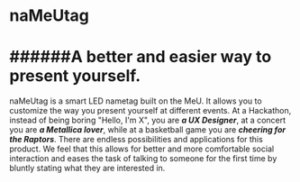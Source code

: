 # naMeUtag
######A better and easier way to present yourself.
===
naMeUtag is a smart LED nametag built on the MeU. It allows you to customize the way you present yourself at different events. At a Hackathon, instead of being boring "Hello, I'm X", you are ***a UX Designer***, at a concert you are ***a Metallica lover***, while at a basketball game you are ***cheering for the Raptors***. There are endless possibilities and applications for this product. We feel that this allows for better and more comfortable social interaction and eases the task of talking to someone for the first time by bluntly stating what they are interested in.
